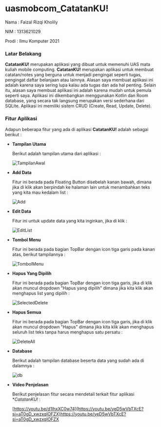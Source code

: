 # uasmobcom_CatatanKU!

Nama : Faizal Rizqi Kholily

NIM : 1313621029

Prodi : Ilmu Komputer 2021

### Latar Belakang

**CatatanKU!** merupakan aplikasi yang dibuat untuk memenuhi UAS mata kuliah mobile computing. **CatatanKU!** merupakan aplikasi untuk membuat catatan/notes yang berguna untuk menjadi pengingat seperti tugas, pengingat daftar belanjaan atau lainnya. Alasan saya membuat aplikasi ini adalah karena saya sering lupa kalau ada tugas dan ada hal penting. Selain itu, alasan saya membuat aplikasi ini adalah karena mudah untuk pemula seperti saya. Aplikasi ini dikembangkan menggunakan Kotlin dan Room database, yang secara tak langsung merupakan versi sederhana dari SQLite. Aplikasi ini memiliki sistem CRUD (Create, Read, Update, Delete).

### Fitur Aplikasi

Adapun beberapa fitur yang ada di aplikasi **CatatanKU!** adalah sebagai berikut :

- **Tampilan Utama**

  Berikut adalah tampilan utama dari aplikasi : 
  
  ![TampilanAwal](https://github.com/faizalrizqikholily/uasmobcom_CatatanKU/assets/114045138/50da2166-dead-4726-ab40-55542f992e87)


- **Add Data**

  Fitur ini berada pada Floating Button disebelah kanan bawah, dimana jika di klik akan berpindah ke halaman lain untuk menambahkan teks yang kita mau kedalam list :

  ![Add](https://github.com/faizalrizqikholily/uasmobcom_CatatanKU/assets/114045138/1ef72a72-421f-4661-9ff1-a6548025cf8c)


- **Edit Data**

  Fitur ini untuk update data yang kita inginkan, jika di klik :

  ![EditList](https://github.com/faizalrizqikholily/uasmobcom_CatatanKU/assets/114045138/32b6a583-0bad-47ab-b4b9-2aa7d31781f0)
  
   
- **Tombol Menu**

  Fitur ini berada pada bagian TopBar dengan icon tiga garis pada kanan atas, berikut tampilannya :

  ![TombolMenu](https://github.com/faizalrizqikholily/uasmobcom_CatatanKU/assets/114045138/d03d9344-bd3d-41ed-8678-a77eaec6c414)

  
- **Hapus Yang Dipilih**

  Fitur ini berada pada bagian TopBar dengan icon tiga garis, jika di klik akan muncul dropdown "Hapus yang dipilih" dimana jika kita klik akan menghapus list yang dipilih :

  ![SelectedDelete](https://github.com/faizalrizqikholily/uasmobcom_CatatanKU/assets/114045138/d427c206-4b99-4a71-a460-077435baacf3)

  
- **Hapus Semua**

  Fitur ini berada pada bagian TopBar dengan icon tiga garis, jika di klik akan muncul dropdown "Hapus" dimana jika kita klik akan menghapus seluruh list teks tanpa harus menghapus satu persatu :

  ![DeleteAll](https://github.com/faizalrizqikholily/uasmobcom_CatatanKU/assets/114045138/cbb75bdc-f7be-497f-83b5-5d8ad669ea43)


- **Database**

  Berikut adalah tampilan database beserta data yang sudah ada di dalamnya :

  ![db](https://github.com/faizalrizqikholily/uasmobcom_CatatanKU/assets/114045138/276e13dc-f386-40dc-b490-ca4e57b03db0)


- **Video Penjelasan**

  Berikut penjelasan fitur secara mendetail terkait fitur aplikasi **CatatanKU!* :

  [https://youtu.be/d1lhxXC0w74](https://youtu.be/yeD5wVbTXcE?si=aT0gD_xwzxqIOFZX)https://youtu.be/yeD5wVbTXcE?si=aT0gD_xwzxqIOFZX
